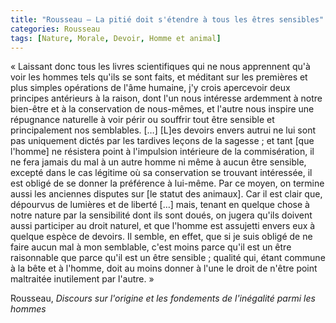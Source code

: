 ```yaml
---
title: "Rousseau – La pitié doit s'étendre à tous les êtres sensibles"
categories: Rousseau
tags: [Nature, Morale, Devoir, Homme et animal]
---
```


« Laissant donc tous les livres scientifiques qui ne nous apprennent qu'à voir les hommes tels qu'ils se sont faits, et méditant sur les premières et plus simples opérations de l'âme humaine, j'y crois apercevoir deux principes antérieurs à la raison, dont l'un nous intéresse ardemment à notre bien-être et à la conservation de nous-mêmes, et l'autre nous inspire une répugnance naturelle à voir périr ou souffrir tout être sensible et principalement nos semblables. […] [L]es devoirs envers autrui ne lui sont pas uniquement dictés par les tardives leçons de la sagesse ; et tant [que l'homme] ne résistera point à l'impulsion intérieure de la commisération, il ne fera jamais du mal à un autre homme ni même à aucun être sensible, excepté dans le cas légitime où sa conservation se trouvant intéressée, il est obligé de se donner la préférence à lui-même. Par ce moyen, on termine aussi les anciennes disputes sur [le statut des animaux]. Car il est clair que, dépourvus de lumières et de liberté […] mais, tenant en quelque chose à notre nature par la sensibilité dont ils sont doués, on jugera qu'ils doivent aussi participer au droit naturel, et que l'homme est assujetti envers eux à quelque espèce de devoirs. Il semble, en effet, que si je suis obligé de ne faire aucun mal à mon semblable, c'est moins parce qu'il est un être raisonnable que parce qu'il est un être sensible ; qualité qui, étant commune à la bête et à l'homme, doit au moins donner à l'une le droit de n'être point maltraitée inutilement par l'autre. »

Rousseau, _Discours sur l'origine et les fondements de l'inégalité parmi les hommes_